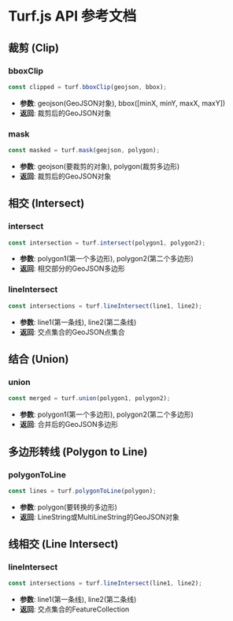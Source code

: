 # Turf.js API 参考文档

## 裁剪 (Clip)

### bboxClip
```javascript
const clipped = turf.bboxClip(geojson, bbox);
```
- **参数**: geojson(GeoJSON对象), bbox([minX, minY, maxX, maxY])
- **返回**: 裁剪后的GeoJSON对象

### mask
```javascript
const masked = turf.mask(geojson, polygon);
```
- **参数**: geojson(要裁剪的对象), polygon(裁剪多边形)
- **返回**: 裁剪后的GeoJSON对象

## 相交 (Intersect)

### intersect
```javascript
const intersection = turf.intersect(polygon1, polygon2);
```
- **参数**: polygon1(第一个多边形), polygon2(第二个多边形)
- **返回**: 相交部分的GeoJSON多边形

### lineIntersect
```javascript
const intersections = turf.lineIntersect(line1, line2);
```
- **参数**: line1(第一条线), line2(第二条线)
- **返回**: 交点集合的GeoJSON点集合

## 结合 (Union)

### union
```javascript
const merged = turf.union(polygon1, polygon2);
```
- **参数**: polygon1(第一个多边形), polygon2(第二个多边形)
- **返回**: 合并后的GeoJSON多边形

## 多边形转线 (Polygon to Line)

### polygonToLine
```javascript
const lines = turf.polygonToLine(polygon);
```
- **参数**: polygon(要转换的多边形)
- **返回**: LineString或MultiLineString的GeoJSON对象

## 线相交 (Line Intersect)

### lineIntersect
```javascript
const intersections = turf.lineIntersect(line1, line2);
```
- **参数**: line1(第一条线), line2(第二条线)
- **返回**: 交点集合的FeatureCollection<Point>
